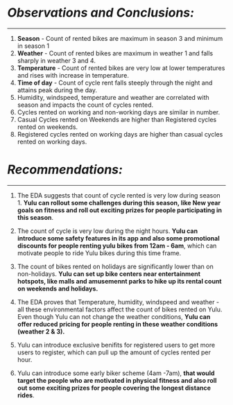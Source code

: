 # ***Observations and Conclusions:***

---


1.   **Season** - Count of rented bikes are maximum in season 3 and minimum in season 1
2.   **Weather** - Count of rented bikes are maximum in weather 1 and falls sharply in weather 3 and 4.
3. **Temperature** - Count of rented bikes are very low at lower temperatures and rises with increase in temperature.
4. **Time of day** - Count of cycle rent falls steeply through the night and attains peak during the day.
5. Humidity, windspeed, temperature and weather are correlated with season and impacts the count of cycles rented.
6. Cycles rented on working and non-working days are similar in number.
7. Casual Cycles rented on Weekends are higher than Registered cycles rented on weekends.
8. Registered cycles rented on working days are higher than casual cycles rented on working days.


# ***Recommendations:***

---

1. The EDA suggests that count of cycle rented is very low during season 1. **Yulu can rollout some challenges during this season, like New year goals on fitness and roll out exciting prizes for people participating in this season**.

2. The count of cycle is very low during the night hours. **Yulu can introduce some safety features in its app and also some promotional discounts for people renting yulu bikes from 12am - 6am**, which can motivate people to ride Yulu bikes during this time frame.

3. The count of bikes rented on holidays are significantly lower than on non-holidays. **Yulu can set up bike centers near entertainment hotspots, like malls and amusemennt parks to hike up its rental count on weekends and holidays.**

4. The EDA proves that Temperature, humidity, windspeed and weather - all these environmental factors affect the count of bikes rented on Yulu. Even though Yulu can not change the weather conditions, **Yulu can offer reduced pricing for people renting in these weather conditions (weather 2 & 3).**

5. Yulu can introduce exclusive benifits for registered users to get more users to register, which can pull up the amount of cycles rented per hour.

6. Yulu can introduce some early biker scheme (4am -7am), **that would target the people who are motivated in physical fitness and also roll out some exciting prizes for people covering the longest distance rides**.
